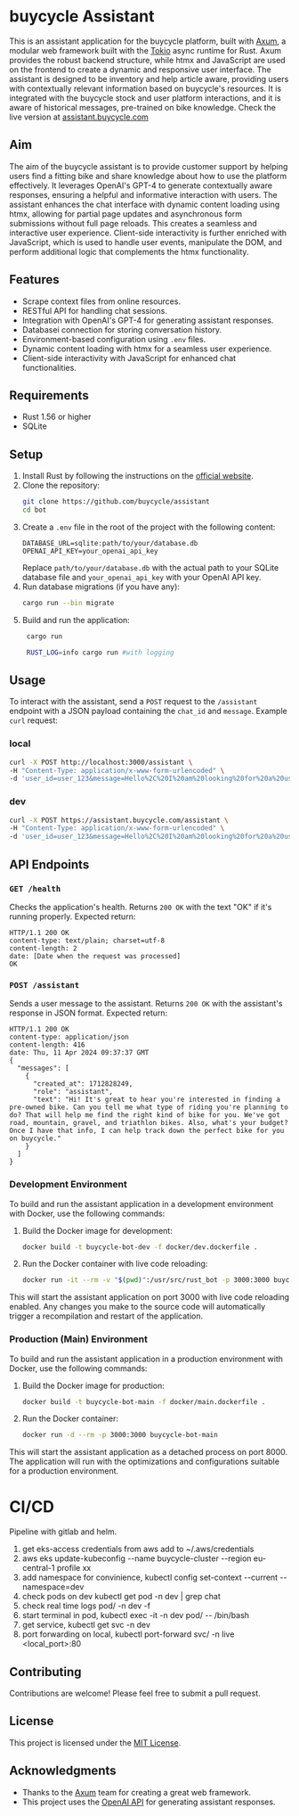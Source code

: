 # buycycle Assistant
This is an assistant application for the buycycle platform, built with [Axum](https://github.com/tokio-rs/axum), a modular web framework built with the [Tokio](https://tokio.rs/) async runtime for Rust. Axum provides the robust backend structure, while htmx and JavaScript are used on the frontend to create a dynamic and responsive user interface.
The assistant is designed to be inventory and help article aware, providing users with contextually relevant information based on buycycle's resources. It is integrated with the buycycle stock and user platform interactions, and it is aware of historical messages, pre-trained on bike knowledge.
Check the live version at [assistant.buycycle.com](https://assistant.buycycle.com)

## Aim
The aim of the buycycle assistant is to provide customer support by helping users find a fitting bike and share knowledge about how to use the platform effectively. It leverages OpenAI's GPT-4 to generate contextually aware responses, ensuring a helpful and informative interaction with users.
The assistant enhances the chat interface with dynamic content loading using htmx, allowing for partial page updates and asynchronous form submissions without full page reloads. This creates a seamless and interactive user experience. Client-side interactivity is further enriched with JavaScript, which is used to handle user events, manipulate the DOM, and perform additional logic that complements the htmx functionality.

## Features
- Scrape context files from online resources.
- RESTful API for handling chat sessions.
- Integration with OpenAI's GPT-4 for generating assistant responses.
- Databasei connection for storing conversation history.
- Environment-based configuration using `.env` files.
- Dynamic content loading with htmx for a seamless user experience.
- Client-side interactivity with JavaScript for enhanced chat functionalities.

## Requirements
- Rust 1.56 or higher
- SQLite

## Setup
1. Install Rust by following the instructions on the [official website](https://www.rust-lang.org/tools/install).
2. Clone the repository:
   ```sh
   git clone https://github.com/buycycle/assistant
   cd bot
   ```
3. Create a `.env` file in the root of the project with the following content:
   ```env
   DATABASE_URL=sqlite:path/to/your/database.db
   OPENAI_API_KEY=your_openai_api_key
   ```
   Replace `path/to/your/database.db` with the actual path to your SQLite database file and `your_openai_api_key` with your OpenAI API key.
4. Run database migrations (if you have any):
   ```sh
   cargo run --bin migrate
   ```
5. Build and run the application:
   ```sh
    cargo run

    RUST_LOG=info cargo run #with logging
   ```

## Usage
To interact with the assistant, send a `POST` request to the `/assistant` endpoint with a JSON payload containing the `chat_id` and `message`.
Example `curl` request:
### local
```sh
curl -X POST http://localhost:3000/assistant \
-H "Content-Type: application/x-www-form-urlencoded" \
-d 'user_id=user_123&message=Hello%2C%20I%20am%20looking%20for%20a%20used%20bike.'
```
### dev
```sh
curl -X POST https://assistant.buycycle.com/assistant \
-H "Content-Type: application/x-www-form-urlencoded" \
-d 'user_id=user_123&message=Hello%2C%20I%20am%20looking%20for%20a%20used%20bike.'
```



## API Endpoints
### `GET /health`
Checks the application's health. Returns `200 OK` with the text "OK" if it's running properly.
Expected return:
```
HTTP/1.1 200 OK
content-type: text/plain; charset=utf-8
content-length: 2
date: [Date when the request was processed]
OK
```
### `POST /assistant`
Sends a user message to the assistant. Returns `200 OK` with the assistant's response in JSON format.
Expected return:
```
HTTP/1.1 200 OK
content-type: application/json
content-length: 416
date: Thu, 11 Apr 2024 09:37:37 GMT
{
  "messages": [
    {
      "created_at": 1712828249,
      "role": "assistant",
      "text": "Hi! It's great to hear you're interested in finding a pre-owned bike. Can you tell me what type of riding you're planning to do? That will help me find the right kind of bike for you. We've got road, mountain, gravel, and triathlon bikes. Also, what's your budget? Once I have that info, I can help track down the perfect bike for you on buycycle."
    }
  ]
}
```

### Development Environment
To build and run the assistant application in a development environment with Docker, use the following commands:
1. Build the Docker image for development:
   ```sh
   docker build -t buycycle-bot-dev -f docker/dev.dockerfile .
   ```
2. Run the Docker container with live code reloading:
   ```sh
   docker run -it --rm -v "$(pwd)":/usr/src/rust_bot -p 3000:3000 buycycle-bot-dev
   ```
This will start the assistant application on port 3000 with live code reloading enabled. Any changes you make to the source code will automatically trigger a recompilation and restart of the application.
### Production (Main) Environment
To build and run the assistant application in a production environment with Docker, use the following commands:
1. Build the Docker image for production:
   ```sh
   docker build -t buycycle-bot-main -f docker/main.dockerfile .
   ```
2. Run the Docker container:
   ```sh
   docker run -d --rm -p 3000:3000 buycycle-bot-main
   ```
This will start the assistant application as a detached process on port 8000. The application will run with the optimizations and configurations suitable for a production environment.

# CI/CD
Pipeline with gitlab and helm.

1. get eks-access credentials from aws add to ~/.aws/credentials
2. aws eks update-kubeconfig --name buycycle-cluster --region eu-central-1 profile xx
3. add namespace for convinience, kubectl config set-context --current --namespace=dev
4. check pods on dev kubectl get pod -n dev | grep chat
5. check real time logs pod/<pod> -n dev -f
6. start terminal in pod,  kubectl exec -it -n dev pod/<pod> -- /bin/bash
7. get service, kubectl get svc -n dev
8. port forwarding on local, kubectl port-forward svc/<service> -n live <local_port>:80




## Contributing
Contributions are welcome! Please feel free to submit a pull request.

## License
This project is licensed under the [MIT License](LICENSE).

## Acknowledgments
- Thanks to the [Axum](https://github.com/tokio-rs/axum) team for creating a great web framework.
- This project uses the [OpenAI API](https://beta.openai.com/) for generating assistant responses.


